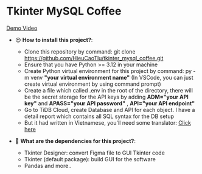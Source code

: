 # Tkinter MySQL Coffee
[Demo Video](https://www.facebook.com/100046207327955/videos/815786520478210)

- 😍 **How to install this project?**:
  + Clone this repository by command: git clone https://github.com/HieuCaoTlu/tkinter_mysql_coffee.git
  + Ensure that you have Python >= 3.12 in your machine
  + Create Python virtual environment for this project by command: py -m venv __"your virtual environment name"__
    (In VSCode, you can just create virtual environment by using command prompt)
  + Create a file which called .env in the root of the directory, there will be the secret storage for the API keys by adding __ADM="your API key"__ and __APASS="your API password"__ , __API="your API endpoint"__
  + Go to TiDB Cloud, create Database and API for each object. I have a detail report which contains all SQL syntax for the DB setup
  + But it had written in Vietnamese, you'll need some translator: [Click here](https://drive.google.com/file/d/1nG4kKTBchL28FnY1txh0BNEakABsTQzJ/view)

- 🥳 **What are the dependencies for this project?**:
  + Tkinter Designer: convert Figma file to GUI Tkinter code
  + Tkinter (default package): build GUI for the software
  + Pandas and more..
